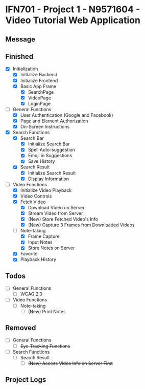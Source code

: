 # IFN701 - Project 1 - N9571604 - Video Tutorial Web Application

## Message

## Finished
- [x] Initialization
    - [x] Initialize Backend
    - [x] Initialize Frontend
    - [x] Basic App Frame
        - [x] SearchPage
        - [x] VideoPage
        - [x] LoginPage
- [ ] General Functions
    - [x] User Authentication (Google and Facebook)
    - [x] Page and Element Authorization
    - [x] On-Screen Instructions
- [x] Search Functions
    - [x] Search Bar
        - [x] Initialize Search Bar
        - [x] Spell Auto-suggestion
        - [x] Emoji in Suggestions
        - [x] Save History
    - [x] Search Result
        - [x] Initialize Search Result
        - [x] Display Information
- [ ] Video Functions
    - [x] Initialize Video Playback
    - [x] Video Controls
    - [x] Fetch Video
        - [x] Download Video on Server
        - [x] Stream Video from Server
        - [x] (New) Store Fetched Video's Info
        - [x] (New) Capture 3 Frames from Downloaded Videos
    - [ ] Note-taking
        - [x] Frame Capture
        - [x] Input Notes
        - [x] Store Notes on Server
    - [x] Favorite
    - [x] Playback History

## Todos
- [ ] General Functions
    - [ ] WCAG 2.0
- [ ] Video Functions
    - [ ] Note-taking
        - [ ] (New) Print Notes
    
## Removed
- [ ] General Functions
    - [ ] ~~Eye-Tracking Functions~~
- [ ] Search Functions
    - [ ] Search Result
        - [ ] ~~(New) Access Video Info on Server First~~

## Project Logs